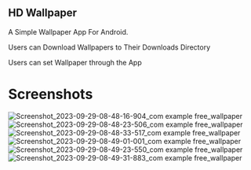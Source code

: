 ## HD Wallpaper

A Simple Wallpaper App For Android.

Users can Download Wallpapers to Their Downloads Directory

Users can set Wallpaper through the App


# Screenshots
![Screenshot_2023-09-29-08-48-16-904_com example free_wallpaper](https://github.com/rithik20/wallpaper_app/assets/96861390/3ff15b92-6582-4967-98bb-14c0dcb0cbda)
![Screenshot_2023-09-29-08-48-23-506_com example free_wallpaper](https://github.com/rithik20/wallpaper_app/assets/96861390/5f7e2528-acde-4966-810f-4e8397413551)
![Screenshot_2023-09-29-08-48-33-517_com example free_wallpaper](https://github.com/rithik20/wallpaper_app/assets/96861390/89d14533-85df-4a82-a546-aa06ee42c026)
![Screenshot_2023-09-29-08-49-01-001_com example free_wallpaper](https://github.com/rithik20/wallpaper_app/assets/96861390/a11ad777-76f2-476a-b112-c7ae1bf04944)
![Screenshot_2023-09-29-08-49-23-550_com example free_wallpaper](https://github.com/rithik20/wallpaper_app/assets/96861390/c81d54a4-500a-49d2-bb29-cdcbf2cc7e41)
![Screenshot_2023-09-29-08-49-31-883_com example free_wallpaper](https://github.com/rithik20/wallpaper_app/assets/96861390/5c26311e-28f7-4cac-8ff6-d95e821fd1c4)
